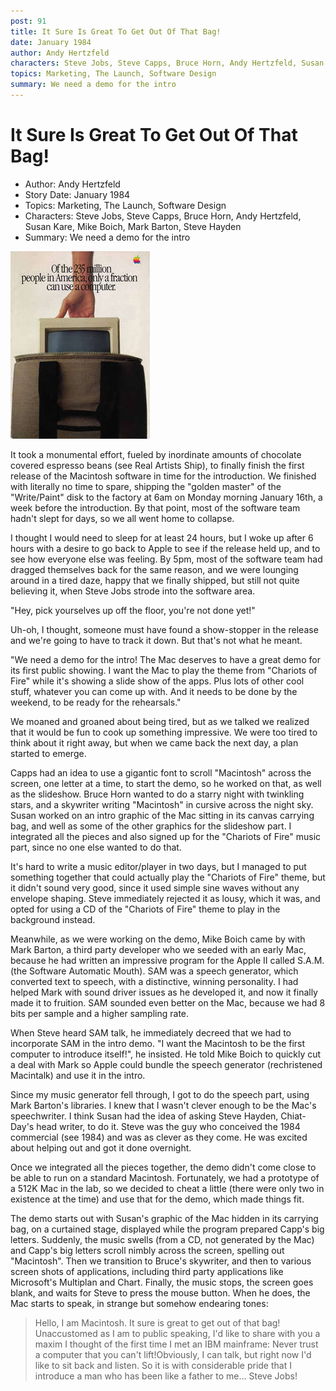 ```yaml
---
post: 91
title: It Sure Is Great To Get Out Of That Bag!
date: January 1984
author: Andy Hertzfeld
characters: Steve Jobs, Steve Capps, Bruce Horn, Andy Hertzfeld, Susan Kare, Mike Boich, Mark Barton, Steve Hayden
topics: Marketing, The Launch, Software Design
summary: We need a demo for the intro
---
```


# It Sure Is Great To Get Out Of That Bag!
* Author: Andy Hertzfeld
* Story Date: January 1984
* Topics: Marketing, The Launch, Software Design
* Characters: Steve Jobs, Steve Capps, Bruce Horn, Andy Hertzfeld, Susan Kare, Mike Boich, Mark Barton, Steve Hayden
* Summary: We need a demo for the intro

![Cover of Intro Brochure](images/out_of_the_bag.jpg) 

It took a monumental effort, fueled by inordinate amounts of chocolate covered espresso beans (see Real Artists Ship), to finally finish the first release of the Macintosh software in time for the introduction.  We finished with literally no time to spare,  shipping the "golden master" of the "Write/Paint" disk to the factory at 6am on Monday morning January 16th, a week before the introduction.  By that point, most of the software team hadn't slept for days, so we all went home to collapse.

I thought I would need to sleep for at least 24 hours, but I woke up after 6 hours with a desire to go back to Apple to see if the release held up, and to see how everyone else was feeling.  By 5pm, most of the software team had dragged themselves back for the same reason, and we were lounging around in a tired daze, happy that we finally shipped, but still not quite believing it, when Steve Jobs strode into the software area.

"Hey, pick yourselves up off the floor, you're not done yet!"

Uh-oh, I thought, someone must have found a show-stopper in the release and we're going to have to track it down. But that's not what he meant.

"We need a demo for the intro!  The Mac deserves to have a great demo for its first public showing.  I want the Mac to play the theme from "Chariots of Fire" while it's showing a slide show of the apps.  Plus lots of other cool stuff, whatever you can come up with.  And it needs to be done by the weekend, to be ready for the rehearsals."

We moaned and groaned about being tired, but as we talked we realized that it would be fun to cook up something impressive.  We were too tired to think about it right away, but when we came back the next day, a plan started to emerge.

Capps had an idea to use a gigantic font to scroll "Macintosh" across the screen, one letter at a time, to start the demo, so he worked on that, as well as the slideshow.  Bruce Horn wanted to do a starry night with twinkling stars, and a skywriter writing "Macintosh" in cursive across the night sky.  Susan worked on an intro graphic of the Mac sitting in its canvas carrying bag, and well as some of the other graphics for the slideshow part.  I integrated all the pieces and also signed up for the "Chariots of Fire" music part, since no one else wanted to do that.

It's hard to write a music editor/player in two days, but I managed to put something together that could actually play the "Chariots of Fire" theme, but it didn't sound very good, since it used simple sine waves without any envelope shaping.  Steve immediately rejected it as lousy, which it was, and opted for using a CD of the "Chariots of Fire" theme to play in the background instead.

Meanwhile, as we were working on the demo, Mike Boich came by with Mark Barton, a third party developer who we seeded with an early Mac, because he had written an impressive program for the Apple II called S.A.M. (the Software Automatic Mouth).  SAM was a speech generator, which converted text to speech, with a distinctive, winning personality.  I had helped Mark with sound driver issues as he developed it, and now it finally made it to fruition.  SAM sounded even better on the Mac, because we had 8 bits per sample and a higher sampling rate.

When Steve heard SAM talk, he immediately decreed that we had to incorporate SAM in the intro demo.  "I want the Macintosh to be the first computer to introduce itself!", he insisted.  He told Mike Boich to quickly cut a deal with Mark so Apple could bundle the speech generator (rechristened Macintalk) and use it in the intro.

Since my music generator fell through, I got to do the speech part, using Mark Barton's libraries.  I knew that I wasn't clever enough to be the Mac's speechwriter.  I think Susan had the idea of asking Steve Hayden, Chiat-Day's head writer, to do it.  Steve was the guy who conceived the 1984 commercial (see 1984) and was as clever as they come.  He was excited about helping out and got it done overnight.

Once we integrated all the pieces together, the demo didn't come close to be able to run on a standard Macintosh.  Fortunately, we had a prototype of a 512K Mac in the lab, so we decided to cheat a little (there were only two in existence at the time) and use that for the demo, which made things fit.

The demo starts out with Susan's graphic of the Mac hidden in its carrying bag, on a curtained stage, displayed while the program prepared Capp's big letters.  Suddenly, the music swells (from a CD, not generated by the Mac) and Capp's big letters scroll nimbly across the screen, spelling out "Macintosh".  Then we transition to Bruce's skywriter, and then to various screen shots of applications, including third party applications like Microsoft's Multiplan and Chart.  Finally, the music stops, the screen goes blank, and waits for Steve to press the mouse button.  When he does, the Mac starts to speak, in strange but somehow endearing tones:

> Hello, I am Macintosh.  It sure is great to get out of that bag!  Unaccustomed as I am to public speaking, I'd like to share with you a maxim I thought of the first time I met an IBM mainframe: Never trust a computer that you can't lift!Obviously, I can talk, but right now I'd like to sit back and listen.  So it is with considerable pride that I introduce a man who has been like a father to me... Steve Jobs!